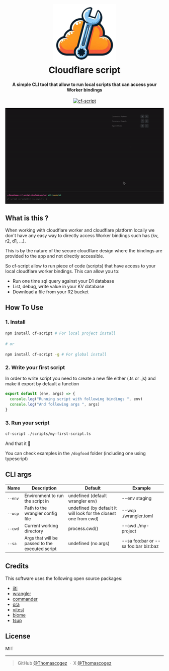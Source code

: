 
<h1 align="center">
  <br>
  <img src="./assets/logo.png" alt="cf-script-logo" width="200">
  <br>
  Cloudflare script
  <br>
</h1>

<h4 align="center">A simple CLI tool that allow to run local scripts that can access your Worker bindings</h4>

<p align="center">
  <a href="https://badge.fury.io/js/cf-script">
    <img src="https://badge.fury.io/js/cf-script.svg" alt="cf-script">
  </a>

</p>

![screenshot](./assets/demo.gif)

## What is this ?

When working with cloudflare worker and cloudflare platform locally we don't have any easy way to directly access
Worker bindings such has (kv, r2, d1, ...).

This is by the nature of the secure cloudflare design where the bindings are provided to the app and not directly accessible.

So cf-script allow to run piece of code (scripts) that have access to your local cloudflare worker bindings. This can allow you to:

- Run one time sql query against your D1 database
- List, debug, write value in your KV database
- Download a file from your R2 bucket

## How To Use

### 1. Install

```bash
npm install cf-script # For local project install

# or

npm install cf-script -g # For global install
```

### 2. Write your first script

In order to write script you need to create a new file either (.ts or .js) and make it export by default a function

```ts
export default (env, args) => {
  console.log("Running script with following bindings ", env)
  console.log("And following args ", args)
}
```

### 3. Run your script

```bash
cf-script ./scripts/my-first-script.ts
```

And that it 🎉

You can check examples in the `/dogfood` folder (including one using typescript)

## CLI args

| Name | Description | Default | Example |
| --- | --- | --- | --- |
| `--env` | Environment to run the script in | undefined (default wrangler env) | --env staging |
| `--wcp` | Path to the wrangler config file | undefined (by default it will look for the closest one from cwd) | --wcp ./wrangler.toml |
| `--cwd` | Current working directory | process.cwd() | --cwd ./my-project |
| `--sa` | Args that will be passed to the executed script | undefined (no args) | --sa foo:bar or --sa foo:bar biz:baz |

## Credits

This software uses the following open source packages:

- [jiti](https://github.com/unjs/jiti)
- [wrangler](https://github.com/cloudflare/workers-sdk)
- [commander](https://github.com/tj/commander.js)
- [ora](https://github.com/sindresorhus/ora)
- [vitest](https://github.com/vitest-dev/vitest)
- [biome](https://github.com/biomejs/biome)
- [tsup](https://github.com/egoist/tsup)

## License

MIT

---

> GitHub [@Thomascogez](https://github.com/Thomascogez) &nbsp;&middot;&nbsp;
> X [@Thomascogez](https://x.com/ThomasCogez)
